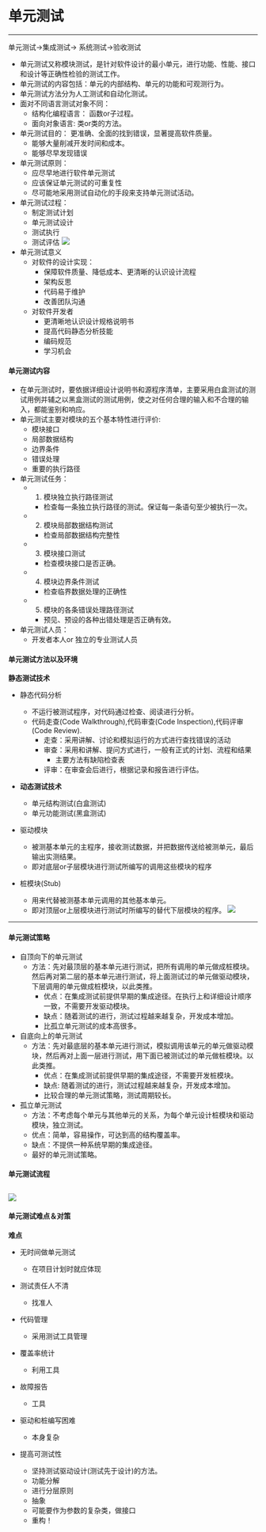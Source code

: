 # 单元测试 
---
单元测试->集成测试-> 系统测试->验收测试
* 单元测试又称模块测试，是针对软件设计的最小单元，进行功能、性能、接口和设计等正确性检验的测试工作。
* 单元测试的内容包括：单元的内部结构、单元的功能和可观测行为。
* 单元测试方法分为人工测试和自动化测试。
* 面对不同语言测试对象不同：
  * 结构化编程语言： 函数or子过程。
  * 面向对象语言: 类or类的方法。
* 单元测试目的： 更准确、全面的找到错误，显著提高软件质量。
  * 能够大量削减开发时间和成本。
  * 能够尽早发现错误
* 单元测试原则：
  * 应尽早地进行软件单元测试
  * 应该保证单元测试的可重复性
  * 尽可能地采用测试自动化的手段来支持单元测试活动。
* 单元测试过程：
  * 制定测试计划
  * 单元测试设计
  * 测试执行
  * 测试评估
![](image/单元测试过程.png)
* 单元测试意义
  * 对软件的设计实现：
    * 保障软件质量、降低成本、更清晰的认识设计流程
    * 架构反思
    * 代码易于维护
    * 改善团队沟通
  * 对软件开发者
    * 更清晰地认识设计规格说明书
    * 提高代码静态分析技能
    * 编码规范 
    * 学习机会
#### 单元测试内容
* 在单元测试时，要依据详细设计说明书和源程序清单，主要采用白盒测试的测试用例并辅之以黑盒测试的测试用例，使之对任何合理的输入和不合理的输入，都能鉴别和响应。
* 单元测试主要对模块的五个基本特性进行评价:
  * 模块接口
  * 局部数据结构
  * 边界条件
  * 错误处理
  * 重要的执行路径
* 单元测试任务：
  * 1. 模块独立执行路径测试
    * 检查每一条独立执行路径的测试。保证每一条语句至少被执行一次。
  * 2. 模块局部数据结构测试
    * 检查局部数据结构完整性
  * 3. 模块接口测试
    * 检查模块接口是否正确。
  * 4. 模块边界条件测试
    * 检查临界数据处理的正确性
  * 5. 模块的各条错误处理路径测试
    * 预见、预设的各种出错处理是否正确有效。
* 单元测试人员：
  * 开发者本人or 独立的专业测试人员

#### 单元测试方法以及环境
**静态测试技术**
* 静态代码分析
  * 不运行被测试程序，对代码通过检查、阅读进行分析。
  * 代码走查(Code Walkthrough),代码审查(Code Inspection),代码评审(Code Review).
    * 走查：采用讲解、讨论和模拟运行的方式进行查找错误的活动
    * 审查：采用和讲解、提问方式进行，一般有正式的计划、流程和结果
      * 主要方法有缺陷检查表
    * 评审：在审查会后进行，根据记录和报告进行评估。

* **动态测试技术**
  * 单元结构测试(白盒测试)
  * 单元功能测试(黑盒测试)
* 驱动模块
  * 被测基本单元的主程序，接收测试数据，并把数据传送给被测单元，最后输出实测结果。
  * 即对底层or子层模块进行测试所编写的调用这些模块的程序
* 桩模块(Stub)
  * 用来代替被测基本单元调用的其他基本单元。
  * 即对顶层or上层模块进行测试时所编写的替代下层模块的程序。
![](image/桩and驱动.png)
---
#### 单元测试策略
* 自顶向下的单元测试
  * 方法：先对最顶层的基本单元进行测试，把所有调用的单元做成桩模块。然后再对第二层的基本单元进行测试，将上面测试过的单元做驱动模块，下层调用的单元做成桩模块，以此类推。
    * 优点：在集成测试前提供早期的集成途径。在执行上和详细设计顺序一致，不需要开发驱动模块。
    * 缺点：随着测试的进行，测试过程越来越复杂，开发成本增加。
    * 比孤立单元测试的成本高很多。
* 自底向上的单元测试
  * 方法：先对最底层的基本单元进行测试，模拟调用该单元的单元做驱动模块，然后再对上面一层进行测试，用下面已被测试过的单元做桩模块。以此类推。
    * 优点：在集成测试前提供早期的集成途径，不需要开发桩模块。
    * 缺点: 随着测试的进行，测试过程越来越复杂，开发成本增加。
    * 比较合理的单元测试策略，测试周期较长。
* 孤立单元测试     
  * 方法：不考虑每个单元与其他单元的关系，为每个单元设计桩模块和驱动模块，独立测试。
  * 优点：简单，容易操作，可达到高的结构覆盖率。
  * 缺点：不提供一种系统早期的集成途径。
  * 最好的单元测试策略。
#### 单元测试流程

![](image/单元测试流程.png)
---
#### 单元测试难点＆对策
**难点**
* 无时间做单元测试
  * 在项目计划时就应体现
* 测试责任人不清
  * 找准人
* 代码管理
  * 采用测试工具管理
* 覆盖率统计
  * 利用工具
* 故障报告
  * 工具
* 驱动和桩编写困难
  * 本身复杂

* 提高可测试性
  * 坚持测试驱动设计(测试先于设计)的方法。
  * 功能分解
  * 进行分层原则
  * 抽象
  * 可能要作为参数的复杂类，做接口
  * 重构！
